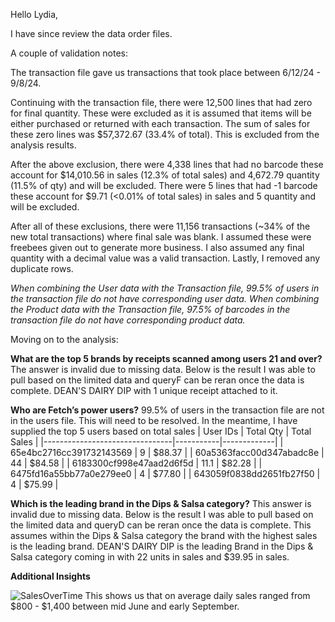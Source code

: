 Hello Lydia,

I have since review the data order files. 

A couple of validation notes:

The transaction file gave us transactions that took place between 6/12/24 - 9/8/24.

Continuing with the transaction file, there were 12,500 lines that had zero for final quantity.
These were excluded as it is assumed that items will be either purchased or returned with each transaction.
The sum of sales for these zero lines was $57,372.67 (33.4% of total). This is excluded from the analysis results.

After the above exclusion, there were 4,338 lines that had no barcode these account for $14,010.56 in sales (12.3% of total sales) and 4,672.79 quantity (11.5% of qty) and will be excluded.
There were 5 lines that had -1 barcode these account for $9.71 (<0.01% of total sales) in sales and 5 quantity and will be excluded.

After all of these exclusions, there were 11,156 transactions (~34% of the new total transactions) where final sale was blank. 
I assumed these were freebees given out to generate more business. 
I also assumed any final quantity with a decimal value was a valid transaction. 
Lastly, I removed any duplicate rows.

*When combining the User data with the Transaction file, 99.5% of users in the transaction file do not have corresponding user data.
When combining the Product data with the Transaction file, 97.5% of barcodes in the transaction file do not have corresponding product data.*


Moving on to the analysis:

**What are the top 5 brands by receipts scanned among users 21 and over?**
The answer is invalid due to missing data. Below is the result I was able to pull based on the limited data and queryF can be reran once the data is complete.
DEAN'S DAIRY DIP with 1 unique receipt attached to it.


**Who are Fetch’s power users?**
99.5% of users in the transaction file are not in the users file. This will need to be resolved.
In the meantime, I have supplied the top 5 users based on total sales
| User IDs                        | Total Qty | Total Sales |
|--------------------------------|-----------|-------------|
| 65e4bc2716cc391732143569       | 9         | $88.37       |
| 60a5363facc00d347abadc8e       | 44        | $84.58       |
| 6183300cf998e47aad2d6f5d       | 11.1      | $82.28       |
| 6475fd16a55bb77a0e279ee0       | 4         | $77.80       |
| 643059f0838dd2651fb27f50       | 4         | $75.99       |

**Which is the leading brand in the Dips & Salsa category?**
This answer is invalid due to missing data. Below is the result I was able to pull based on the limited data and queryD can be reran once the data is complete.
This assumes within the Dips & Salsa category the brand with the highest sales is the leading brand.
DEAN'S DAIRY DIP is the leading Brand in the Dips & Salsa category coming in with 22 units in sales and $39.95 in sales.


**Additional Insights**

![SalesOverTime](/workspaces/FetchAnalysis/SalesOverTime.png)
This shows us that on average daily sales ranged from $800 - $1,400 between mid June and early September.